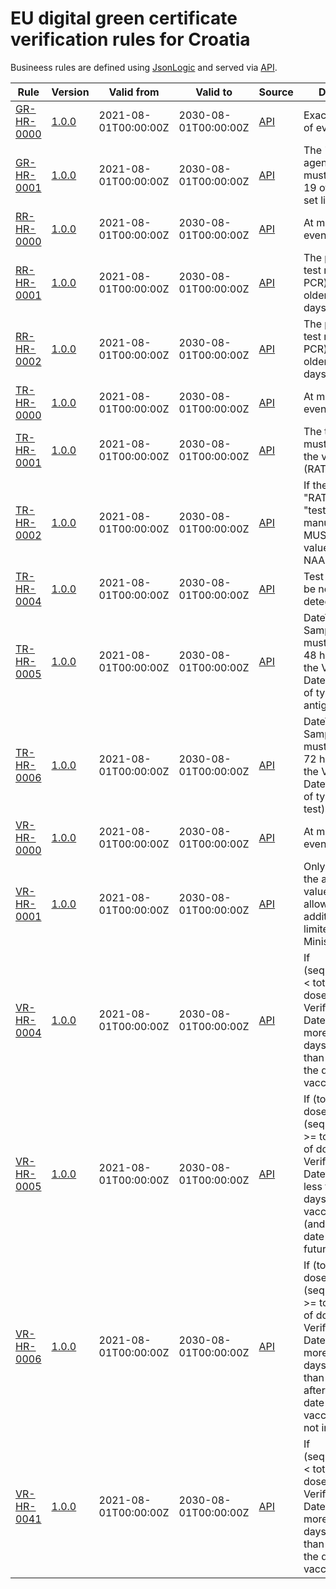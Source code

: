 # EU digital green certificate verification rules for Croatia

Busineess rules are defined using [JsonLogic](https://jsonlogic.com) and served via [API](https://dgca-businessrule-service-test.ezdrav.si/rules/HR).

| Rule | Version | Valid from | Valid to | Source | Description |
| ---- | ------- | ---------- | -------- | ------ | ----------- |
| [GR-HR-0000](GR-HR-0000.json) | [1.0.0](GR-HR-0000_1.0.0.json) | 2021-08-01T00:00:00Z | 2030-08-01T00:00:00Z | [API](https://dgca-businessrule-service-test.ezdrav.si/rules/HR/48986e6e7e65a5272400c63390bce1f734e47094379ce75075eb8cb01c9bfcd5) | Exactly one type of event. |
| [GR-HR-0001](GR-HR-0001.json) | [1.0.0](GR-HR-0001_1.0.0.json) | 2021-08-01T00:00:00Z | 2030-08-01T00:00:00Z | [API](https://dgca-businessrule-service-test.ezdrav.si/rules/HR/811c345a6fb922018d54ffb8b72ee203514ba30482b1d2b248a53ef2b97428a5) | The "disease or agent targeted" must be COVID-19 of the value set list. |
| [RR-HR-0000](RR-HR-0000.json) | [1.0.0](RR-HR-0000_1.0.0.json) | 2021-08-01T00:00:00Z | 2030-08-01T00:00:00Z | [API](https://dgca-businessrule-service-test.ezdrav.si/rules/HR/3b0dfe14b6719e931d48e8ca2f6c56f21fd8919de019b58e5ed43039f252a430) | At most one r-event. |
| [RR-HR-0001](RR-HR-0001.json) | [1.0.0](RR-HR-0001_1.0.0.json) | 2021-08-01T00:00:00Z | 2030-08-01T00:00:00Z | [API](https://dgca-businessrule-service-test.ezdrav.si/rules/HR/0717fb758d70a4812640a8a1a6d0e4d3228fb76011e532c67924a319ad4bd8e8) | The positive NAA test result (e.g., PCR) must be older than 11 days. |
| [RR-HR-0002](RR-HR-0002.json) | [1.0.0](RR-HR-0002_1.0.0.json) | 2021-08-01T00:00:00Z | 2030-08-01T00:00:00Z | [API](https://dgca-businessrule-service-test.ezdrav.si/rules/HR/860d764afb70a4c9de2600561524333bfcb4f6ed77230309808ee175a4fd8a6a) | The positive NAA test result (e.g., PCR) must be no older than 180 days. |
| [TR-HR-0000](TR-HR-0000.json) | [1.0.0](TR-HR-0000_1.0.0.json) | 2021-08-01T00:00:00Z | 2030-08-01T00:00:00Z | [API](https://dgca-businessrule-service-test.ezdrav.si/rules/HR/c7cc44018624130894c014c74cf3d724ba096f539854871c2f9f624ce79d6807) | At most one t-event. |
| [TR-HR-0001](TR-HR-0001.json) | [1.0.0](TR-HR-0001_1.0.0.json) | 2021-08-01T00:00:00Z | 2030-08-01T00:00:00Z | [API](https://dgca-businessrule-service-test.ezdrav.si/rules/HR/ef0f036481f03f72e048977728087c7bf3eadcd48220d86d56d80b0d9b9632e3) | The test type must be one of the value set list (RAT OR NAA). |
| [TR-HR-0002](TR-HR-0002.json) | [1.0.0](TR-HR-0002_1.0.0.json) | 2021-08-01T00:00:00Z | 2030-08-01T00:00:00Z | [API](https://dgca-businessrule-service-test.ezdrav.si/rules/HR/9f51c9a30468a188888b657aa6e3bfc390d00e433b59692aec29ed2275afbe11) | If the test type is "RAT" then the "test product and manufacturer" MUST be in the valueset list, if it's NAA return true. |
| [TR-HR-0004](TR-HR-0004.json) | [1.0.0](TR-HR-0004_1.0.0.json) | 2021-08-01T00:00:00Z | 2030-08-01T00:00:00Z | [API](https://dgca-businessrule-service-test.ezdrav.si/rules/HR/78a3c4c8a90174333ec880587bb4fe59ae7a0fd7ae6f1868bc60af671a096ad2) | Test result must be negative ("not detected"). |
| [TR-HR-0005](TR-HR-0005.json) | [1.0.0](TR-HR-0005_1.0.0.json) | 2021-08-01T00:00:00Z | 2030-08-01T00:00:00Z | [API](https://dgca-businessrule-service-test.ezdrav.si/rules/HR/92333c255c947a1a0cac21dbe7c7b0e42ad95d63b3cfdd0f05e0255ccfaac50d) | DateTime of Sample Collection must be less than 48 hours before the Verification Datetime for a test of type RAT (rapid antigen test). |
| [TR-HR-0006](TR-HR-0006.json) | [1.0.0](TR-HR-0006_1.0.0.json) | 2021-08-01T00:00:00Z | 2030-08-01T00:00:00Z | [API](https://dgca-businessrule-service-test.ezdrav.si/rules/HR/19730352fc223798129dcc43e959f3a9119c67684066287564275c229dccaa83) | DateTime of Sample Collection must be less than 72 hours before the Verification Datetime for a test of type NAA (PCR test). |
| [VR-HR-0000](VR-HR-0000.json) | [1.0.0](VR-HR-0000_1.0.0.json) | 2021-08-01T00:00:00Z | 2030-08-01T00:00:00Z | [API](https://dgca-businessrule-service-test.ezdrav.si/rules/HR/77d9342f252658dd0d93c5a7d944e4851b64bc9bce02d7202896cced2ef79e82) | At most one v-event. |
| [VR-HR-0001](VR-HR-0001.json) | [1.0.0](VR-HR-0001_1.0.0.json) | 2021-08-01T00:00:00Z | 2030-08-01T00:00:00Z | [API](https://dgca-businessrule-service-test.ezdrav.si/rules/HR/f8a2b5356beedb47501daa7407c57b9c8c964c07d08de232a73c0309821d939f) | Only vaccines in the allowed valueset are allowed, additionally limited by the Ministry of Health |
| [VR-HR-0004](VR-HR-0004.json) | [1.0.0](VR-HR-0004_1.0.0.json) | 2021-08-01T00:00:00Z | 2030-08-01T00:00:00Z | [API](https://dgca-businessrule-service-test.ezdrav.si/rules/HR/4bcc57f28de17b5ea0c5503709b0175bcbbbd54ce9113e39f920262699b2ed0e) | If (sequencenumber < total number of doses)  Verification Datetime must be more than 22 days and less than 90 days after the date of vaccination. |
| [VR-HR-0005](VR-HR-0005.json) | [1.0.0](VR-HR-0005_1.0.0.json) | 2021-08-01T00:00:00Z | 2030-08-01T00:00:00Z | [API](https://dgca-businessrule-service-test.ezdrav.si/rules/HR/778067fe2bca317f354d606fe5dd22c80213aee90427250406346a4fc8f29753) | If (total number of doses > 1) and (sequencenumber >= total number of doses)  Verification Datetime must be less than 270 days after vaccination date (and vaccination date not in the future). |
| [VR-HR-0006](VR-HR-0006.json) | [1.0.0](VR-HR-0006_1.0.0.json) | 2021-08-01T00:00:00Z | 2030-08-01T00:00:00Z | [API](https://dgca-businessrule-service-test.ezdrav.si/rules/HR/66be12e176e5b7208e2a750fd7a7f58aa3891337203682b19a9bf913a70936cd) | If (total number of doses <= 1) and (sequencenumber >= total number of doses)  Verification Datetime must be more than 22 days and less than 270 days after vaccination date (and vaccination date not in the future). |
| [VR-HR-0041](VR-HR-0041.json) | [1.0.0](VR-HR-0041_1.0.0.json) | 2021-08-01T00:00:00Z | 2030-08-01T00:00:00Z | [API](https://dgca-businessrule-service-test.ezdrav.si/rules/HR/b9861a367769c1481d5fe0d9a7cb40360c16b3de1090534d382e3a5321da024c) | If (sequencenumber < total number of doses)  Verification Datetime must be more than 22 days and less than 90 days after the date of vaccination. |
